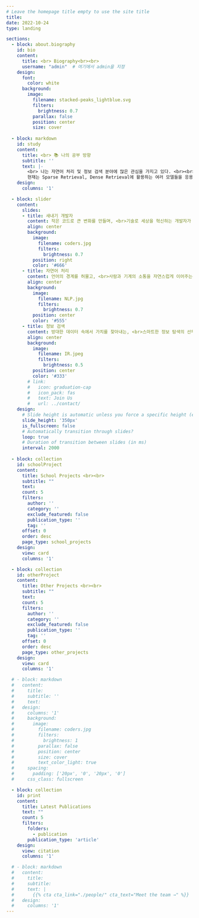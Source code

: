 ```yaml
---
# Leave the homepage title empty to use the site title
title:
date: 2022-10-24
type: landing

sections:
  - block: about.biography
    id: bio
    content:
      title: <br> Biography<br><br>
      username: "admin"  # 여기에서 admin을 지정
    design:
      font:
        color: white
      background:
        image: 
          filename: stacked-peaks_lightblue.svg
          filters:
            brightness: 0.7
          parallax: false
          position: center
          size: cover
      
  - block: markdown
    id: study
    content:
      title: <br> 📚 나의 공부 방향
      subtitle: ''
      text: |-
        <br> 나는 자연어 처리 및 정보 검색 분야에 많은 관심을 가지고 있다. <br><br> 현재는 BERT 등을 활용해 여러 문장을 비교하는 Task를 중심으로 이를 응용해 상품 검색에서 응용할 수 있는 방향도 살펴보고 있다.
        현재는 Sparse Retrieval, Dense Retrieval에 활용하는 여러 모델들을 응용 및 활용해보려 하고 있다.
    design:
      columns: '1'

  - block: slider
    content:
      slides:
      - title: 새내기 개발자
        content: 작은 코드로 큰 변화를 만들며, <br>기술로 세상을 혁신하는 개발자가 되겠습니다.
        align: center
        background:
          image:
            filename: coders.jpg
            filters:
              brightness: 0.7
          position: right
          color: '#666'
      - title: 자연어 처리
        content: 언어의 경계를 허물고, <br>사람과 기계의 소통을 자연스럽게 이어주는<br>NLP 전문가를 꿈꿉니다.
        align: center
        background:
          image:
            filename: NLP.jpg
            filters:
              brightness: 0.7
          position: center
          color: '#555'
      - title: 정보 검색
        content: 방대한 데이터 속에서 가치를 찾아내는, <br>스마트한 정보 탐색의 선두주자가 되겠습니다.
        align: center
        background:
          image:
            filename: IR.jpeg
            filters:
              brightness: 0.5
          position: center
          color: '#333'
        # link:
        #   icon: graduation-cap
        #   icon_pack: fas
        #   text: Join Us
        #   url: ../contact/
    design:
      # Slide height is automatic unless you force a specific height (e.g. '400px')
      slide_height: '350px'
      is_fullscreen: false
      # Automatically transition through slides?
      loop: true
      # Duration of transition between slides (in ms)
      interval: 2000
  
  - block: collection
    id: schoolProject
    content:
      title: School Projects <br><br>
      subtitle: ""
      text:
      count: 5
      filters:
        author: ''
        category: ''
        exclude_featured: false
        publication_type: ''
        tag: ''
      offset: 0
      order: desc
      page_type: school_projects
    design:
      view: card
      columns: '1'

  - block: collection
    id: otherProject
    content:
      title: Other Projects <br><br>
      subtitle: ""
      text:
      count: 5
      filters:
        author: ''
        category: ''
        exclude_featured: false
        publication_type: ''
        tag: ''
      offset: 0
      order: desc
      page_type: other_projects
    design:
      view: card
      columns: '1'

  # - block: markdown
  #   content:
  #     title:
  #     subtitle: ''
  #     text:
  #   design:
  #     columns: '1'
  #     background:
  #       image: 
  #         filename: coders.jpg
  #         filters:
  #           brightness: 1
  #         parallax: false
  #         position: center
  #         size: cover
  #         text_color_light: true
  #     spacing:
  #       padding: ['20px', '0', '20px', '0']
  #     css_class: fullscreen

  - block: collection
    id: print
    content:
      title: Latest Publications
      text: ""
      count: 5
      filters:
        folders:
          - publication
        publication_type: 'article'
    design:
      view: citation
      columns: '1'

  # - block: markdown
  #   content:
  #     title:
  #     subtitle:
  #     text: |
  #       {{% cta cta_link="./people/" cta_text="Meet the team →" %}}
  #   design:
  #     columns: '1'
---
```

